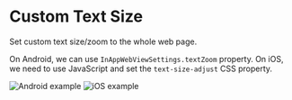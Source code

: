 # Custom Text Size

Set custom text size/zoom to the whole web page.

On Android, we can use `InAppWebViewSettings.textZoom` property.
On iOS, we need to use JavaScript and set the `text-size-adjust` CSS property.

![Android example](https://user-images.githubusercontent.com/5956938/204678930-99898f16-7f1f-43cd-b5fd-0deb54a4193a.gif)
![iOS example](https://user-images.githubusercontent.com/5956938/204678945-1a53f55e-f9c2-451a-9942-bb4fb14c2788.gif)
